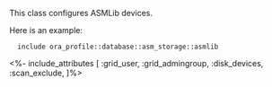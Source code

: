 This class configures ASMLib devices.

Here is an example:

```puppet
  include ora_profile::database::asm_storage::asmlib
```

<%- include_attributes [
  :grid_user,
  :grid_admingroup,
  :disk_devices,
  :scan_exclude,
]%>
